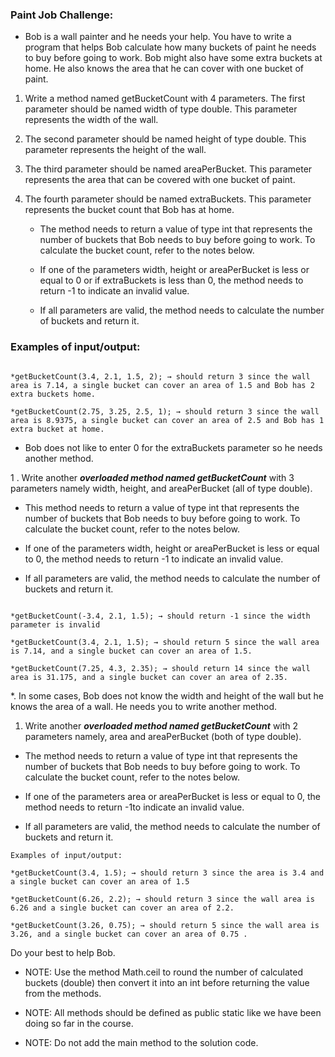 ### Paint Job Challenge:

* Bob is a wall painter and he needs your help. You have to write a program that helps Bob calculate how many buckets of paint he needs to buy before going to work. Bob might also have some extra buckets at home. He also knows the area that he can cover with one bucket of paint.

1. Write a method named getBucketCount with 4 parameters. The first parameter should be named width of type double. This parameter represents the width of the wall.

2. The second parameter should be named height of type double. This parameter represents the height of the wall.

3. The third parameter should be named areaPerBucket. This parameter represents the area that can be covered with one bucket of paint.

4. The fourth parameter should be named extraBuckets. This parameter represents the bucket count that Bob has at home.

    - The method needs to return a value of type int that represents the number of buckets that Bob needs to buy before going to work. To calculate the bucket count, refer to the notes below.

    - If one of the parameters width, height or areaPerBucket is less or equal to 0 or if extraBuckets is less than 0, the method needs to return -1 to indicate an invalid value.

    - If all parameters are valid, the method needs to calculate the number of buckets and return it.


### Examples of input/output:

```*getBucketCount(-3.4, 2.1, 1.5, 2); → should return -1 since the width parameter is invalid

*getBucketCount(3.4, 2.1, 1.5, 2); → should return 3 since the wall area is 7.14, a single bucket can cover an area of 1.5 and Bob has 2 extra buckets home.

*getBucketCount(2.75, 3.25, 2.5, 1); → should return 3 since the wall area is 8.9375, a single bucket can cover an area of 2.5 and Bob has 1 extra bucket at home.
```


* Bob does not like to enter 0 for the extraBuckets parameter so he needs another method.

1 . Write another _**overloaded method named getBucketCount**_ with 3 parameters namely width, height, and areaPerBucket (all of type double).

-   This method needs to return a value of type int that represents the number of buckets that Bob needs to buy before going to work. To calculate the bucket count, refer to the notes below.

-   If one of the parameters width, height or areaPerBucket is less or equal to 0, the method needs to return -1 to indicate an invalid value.

-   If all parameters are valid, the method needs to calculate the number of buckets and return it.


```Examples of input/output:

*getBucketCount(-3.4, 2.1, 1.5); → should return -1 since the width parameter is invalid

*getBucketCount(3.4, 2.1, 1.5); → should return 5 since the wall area is 7.14, and a single bucket can cover an area of 1.5.

*getBucketCount(7.25, 4.3, 2.35); → should return 14 since the wall area is 31.175, and a single bucket can cover an area of 2.35.
```

*. In some cases, Bob does not know the width and height of the wall but he knows the area of a wall. He needs you to write another method.

1. Write another **_overloaded method named getBucketCount_** with 2 parameters namely, area and areaPerBucket (both of type double).

-   The method needs to return a value of type int that represents the number of buckets that Bob needs to buy before going to work. To calculate the bucket count, refer to the notes below.

-   If one of the parameters area or areaPerBucket is less or equal to 0, the method needs to return -1to indicate an invalid value.

-   If all parameters are valid, the method needs to calculate the number of buckets and return it.

```
Examples of input/output:

*getBucketCount(3.4, 1.5); → should return 3 since the area is 3.4 and a single bucket can cover an area of 1.5

*getBucketCount(6.26, 2.2); → should return 3 since the wall area is 6.26 and a single bucket can cover an area of 2.2.

*getBucketCount(3.26, 0.75); → should return 5 since the wall area is 3.26, and a single bucket can cover an area of 0.75 .
```
Do your best to help Bob.


* NOTE: Use the method Math.ceil to round the number of calculated buckets (double) then convert it into an int before returning the value from the methods.

* NOTE: All methods should be defined as public static like we have been doing so far in the course.

* NOTE: Do not add the main method to the solution code.